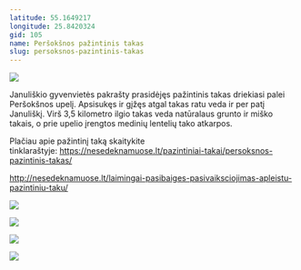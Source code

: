 ```yaml
---
latitude: 55.1649217
longitude: 25.8420324
gid: 105
name: Peršokšnos pažintinis takas
slug: persoksnos-pazintinis-takas
---
```

![](https://doc-10-ag-mymaps.googleusercontent.com/untrusted/hostedimage/ihucu48q9m5s1hftel5u85tfdc/pocqg1vr9cbaf2toene4j6h95k/1641717000000/-WPmm_dsOCr8C_2Ftfdhs7CzXYdOD0wc/*/6AIsG_vauusqNHsgwRvdAtD8dTuO5qOm9czVFR-neU3wbuS5dQzU_4v_cnrDR53qoo6SvefUVa0pHe2W6kOoqDrFroT8ud4okqp_iIj6lfYuBfaG8zRkkAsIN3ht187VO10vUL6XbEA9qjYmzQhAyqEf-CiekkMJA6mp6ur2htjyJne95bAF-6WkxsqIodCIP1Q?session=0&fife)  
  
Januliškio gyvenvietės pakrašty prasidėjęs pažintinis takas driekiasi palei Peršokšnos upelį. Apsisukęs ir gįžęs atgal takas ratu veda ir per patį Januliškį. Virš 3,5 kilometro ilgio takas veda natūralaus grunto ir miško takais, o prie upelio įrengtos medinių lentelių tako atkarpos.   
  
Plačiau apie pažintinį taką skaitykite tinklaraštyje: https://nesedeknamuose.lt/pazintiniai-takai/persoksnos-pazintinis-takas/  
  
http://nesedeknamuose.lt/laimingai-pasibaiges-pasivaiksciojimas-apleistu-pazintiniu-taku/  
  
![](https://doc-0c-ag-mymaps.googleusercontent.com/untrusted/hostedimage/ihucu48q9m5s1hftel5u85tfdc/03e6pn6g02ldu26c0lcufg777c/1641717000000/-WPmm_dsOCr8C_2Ftfdhs7CzXYdOD0wc/*/6AIsG_vb6XLRSmbMvXJekIeUFwZxlV7cM6TRU0RCjRBk2-hZyIfOilcop-XDR6zTggZc4G8WPQPEusIx-qUM3a2p8K196aQATMa90SA63ijGk4fxlKXWSmgnaimDqGwOZ9Q8Jt11yBpk-21e1xYRowIW2UjZR5rajedoLEo55F9rZ_CVASwMkjBZ0BM70SvoPUg?session=0&fife)  
  
![](https://doc-00-ag-mymaps.googleusercontent.com/untrusted/hostedimage/ihucu48q9m5s1hftel5u85tfdc/7rstqdvn1r98bjvpuu1gl7qev8/1641717000000/-WPmm_dsOCr8C_2Ftfdhs7CzXYdOD0wc/*/6AIsG_vZ5OEfAizyt6v7_6rH6R-PX_NWGW1V0QZoTuP_MlWq9l5s-1fzEKAzVvV77YkUtDHsT-KtlWQ1Wzhgw3LCV9l0YjvJIB_8S-5gyYS_u4ATUHVNbn2yPwvT1RC8_qdpMC7f1T9dEI5_ApuI65BsplcAf3y_msTQ0Oc6fs_sGZELNTwKHEmEUCWz24npjTw?session=0&fife)  
  
![](https://doc-10-ag-mymaps.googleusercontent.com/untrusted/hostedimage/ihucu48q9m5s1hftel5u85tfdc/325kcvons1asis6mfdb0gb609g/1641717000000/-WPmm_dsOCr8C_2Ftfdhs7CzXYdOD0wc/*/6AIsG_vb9K9QcvmaDegqgZREtGK8XEwzKtg6r693rrPMcijblMg5_P9GXcC2bwP0jdOglnBZeQ3bzIEr3wFjhQR_hWKuOfUisohppGZS7G2j1glEN9Sns89SNCM9zP17oc7m9cmZCRCGqHEd1zxcwDgy3fW4nPwbjme2aDyHJV8jiMBxYuH8LAvsMnRek_CrW4Q?session=0&fife)  
  
![](https://doc-0g-ag-mymaps.googleusercontent.com/untrusted/hostedimage/ihucu48q9m5s1hftel5u85tfdc/j7t9c016cng8o83ov68t9rh9lg/1641717000000/-WPmm_dsOCr8C_2Ftfdhs7CzXYdOD0wc/*/6AIsG_vaES5Z3zcCXYyJj6_zpyGPtZ-pV3PLIXkhW41cL0nIvTBY-8wBk-tFCc2Bv3lCnQcMUNr7EuDF_eovkKxWW2AxzIccWIFXqjd3ZdwTyX4KZuojIXZuhFj208zjsAc1f6cjM7cFwAJ8-P7lXAbGyw-Sp7g_kyyesh5rJDX2JXmkVlCliwrby5C1EkcR70Q?session=0&fife)
